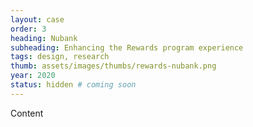 ```yaml
---
layout: case
order: 3
heading: Nubank
subheading: Enhancing the Rewards program experience
tags: design, research
thumb: assets/images/thumbs/rewards-nubank.png
year: 2020
status: hidden # coming soon
---
```


Content
